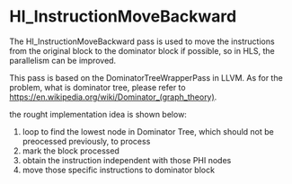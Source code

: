 # HI_InstructionMoveBackward

The HI_InstructionMoveBackward pass is used to move the instructions from the original block to the dominator block if possible, so in HLS, the parallelism can be improved.

This pass is based on the DominatorTreeWrapperPass in LLVM. As for the problem, what is dominator tree, please refer to https://en.wikipedia.org/wiki/Dominator_(graph_theory).


the rought implementation idea is shown below:

1. loop to find the lowest node in Dominator Tree, which should not be preocessed previously, to process
2. mark the block processed
3. obtain the instruction independent with those PHI nodes
4. move those specific instructions to dominator block